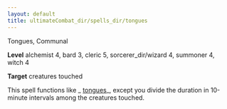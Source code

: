 ```yaml
---
layout: default
title: ultimateCombat_dir/spells_dir/tongues
---
```

Tongues, Communal

**Level** alchemist 4, bard 3, cleric 5, sorcerer_dir/wizard 4, summoner 4, witch 4

**Target** creatures touched

This spell functions like _ [tongues](../../spells_dir/tongues#_tongues)_, except you divide the duration in 10-minute intervals among the creatures touched.


